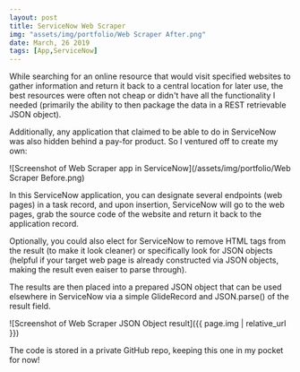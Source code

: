 ```yaml
---
layout: post
title: ServiceNow Web Scraper
img: "assets/img/portfolio/Web Scraper After.png"
date: March, 26 2019
tags: [App,ServiceNow]
---
```


While searching for an online resource that would visit specified websites to gather information and return it back to a central location for later use, the best resources were often not cheap or didn't have all the functionality I needed <!--endexcerpt--> (primarily the ability to then package the data in a REST retrievable JSON object).

Additionally, any application that claimed to be able to do in ServiceNow was also hidden behind a pay-for product. So I ventured off to create my own:

![Screenshot of Web Scraper app in ServiceNow](/assets/img/portfolio/Web Scraper Before.png)

In this ServiceNow application, you can designate several endpoints (web pages) in a task record, and upon insertion, ServiceNow will go to the web pages, grab the source code of the website and return it back to the application record.

Optionally, you could also elect for ServiceNow to remove HTML tags from the result (to make it look cleaner) or specifically look for JSON objects (helpful if your target web page is already constructed via JSON objects, making the result even eaiser to parse through).

The results are then placed into a prepared JSON object that can be used elsewhere in ServiceNow via a simple GlideRecord and JSON.parse() of the result field.

![Screenshot of Web Scraper JSON Object result]({{ page.img | relative_url }})

The code is stored in a private GitHub repo, keeping this one in my pocket for now!